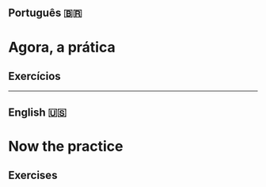 ## Português 🇧🇷

# Agora, a prática

## Exercícios
---
## English 🇺🇸

# Now the practice

## Exercises